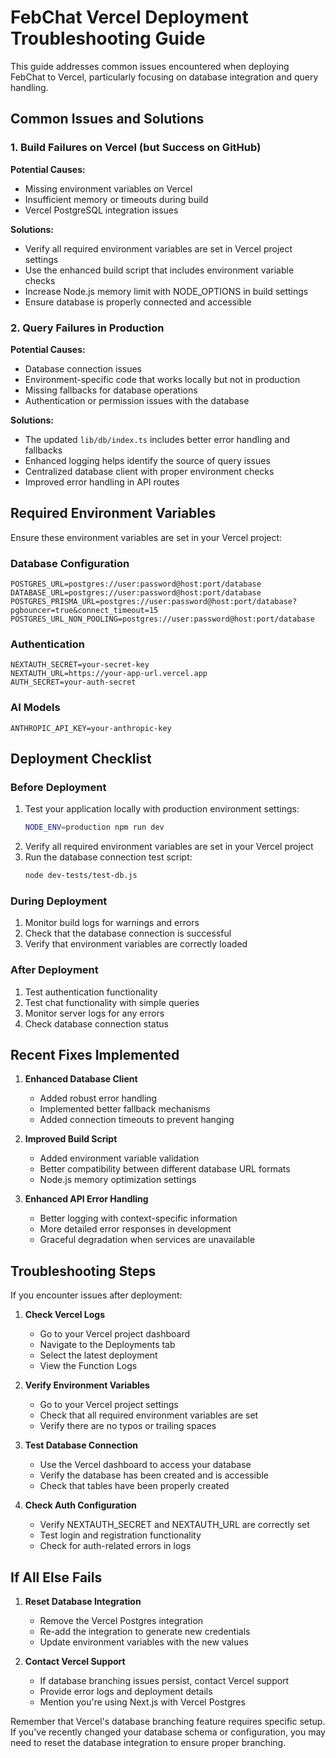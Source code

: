 # FebChat Vercel Deployment Troubleshooting Guide

This guide addresses common issues encountered when deploying FebChat to Vercel, particularly focusing on database integration and query handling.

## Common Issues and Solutions

### 1. Build Failures on Vercel (but Success on GitHub)

**Potential Causes:**
- Missing environment variables on Vercel
- Insufficient memory or timeouts during build
- Vercel PostgreSQL integration issues

**Solutions:**
- Verify all required environment variables are set in Vercel project settings
- Use the enhanced build script that includes environment variable checks
- Increase Node.js memory limit with NODE_OPTIONS in build settings
- Ensure database is properly connected and accessible

### 2. Query Failures in Production

**Potential Causes:**
- Database connection issues
- Environment-specific code that works locally but not in production
- Missing fallbacks for database operations
- Authentication or permission issues with the database

**Solutions:**
- The updated `lib/db/index.ts` includes better error handling and fallbacks
- Enhanced logging helps identify the source of query issues
- Centralized database client with proper environment checks
- Improved error handling in API routes

## Required Environment Variables

Ensure these environment variables are set in your Vercel project:

### Database Configuration
```
POSTGRES_URL=postgres://user:password@host:port/database
DATABASE_URL=postgres://user:password@host:port/database
POSTGRES_PRISMA_URL=postgres://user:password@host:port/database?pgbouncer=true&connect_timeout=15
POSTGRES_URL_NON_POOLING=postgres://user:password@host:port/database
```

### Authentication
```
NEXTAUTH_SECRET=your-secret-key
NEXTAUTH_URL=https://your-app-url.vercel.app
AUTH_SECRET=your-auth-secret
```

### AI Models
```
ANTHROPIC_API_KEY=your-anthropic-key
```

## Deployment Checklist

### Before Deployment
1. Test your application locally with production environment settings:
   ```bash
   NODE_ENV=production npm run dev
   ```
2. Verify all required environment variables are set in your Vercel project
3. Run the database connection test script:
   ```bash
   node dev-tests/test-db.js
   ```

### During Deployment
1. Monitor build logs for warnings and errors
2. Check that the database connection is successful
3. Verify that environment variables are correctly loaded

### After Deployment
1. Test authentication functionality
2. Test chat functionality with simple queries
3. Monitor server logs for any errors
4. Check database connection status

## Recent Fixes Implemented

1. **Enhanced Database Client**
   - Added robust error handling
   - Implemented better fallback mechanisms
   - Added connection timeouts to prevent hanging

2. **Improved Build Script**
   - Added environment variable validation
   - Better compatibility between different database URL formats
   - Node.js memory optimization settings

3. **Enhanced API Error Handling**
   - Better logging with context-specific information
   - More detailed error responses in development
   - Graceful degradation when services are unavailable

## Troubleshooting Steps

If you encounter issues after deployment:

1. **Check Vercel Logs**
   - Go to your Vercel project dashboard
   - Navigate to the Deployments tab
   - Select the latest deployment
   - View the Function Logs

2. **Verify Environment Variables**
   - Go to your Vercel project settings
   - Check that all required environment variables are set
   - Verify there are no typos or trailing spaces

3. **Test Database Connection**
   - Use the Vercel dashboard to access your database
   - Verify the database has been created and is accessible
   - Check that tables have been properly created

4. **Check Auth Configuration**
   - Verify NEXTAUTH_SECRET and NEXTAUTH_URL are correctly set
   - Test login and registration functionality
   - Check for auth-related errors in logs

## If All Else Fails

1. **Reset Database Integration**
   - Remove the Vercel Postgres integration
   - Re-add the integration to generate new credentials
   - Update environment variables with the new values

2. **Contact Vercel Support**
   - If database branching issues persist, contact Vercel support
   - Provide error logs and deployment details
   - Mention you're using Next.js with Vercel Postgres

Remember that Vercel's database branching feature requires specific setup. If you've recently changed your database schema or configuration, you may need to reset the database integration to ensure proper branching.